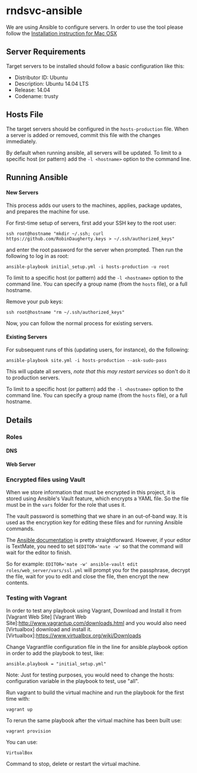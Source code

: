 # rndsvc-ansible

We are using Ansible to configure servers.
In order to use the tool please follow the [Installation instruction for Mac OSX]

[Installation instruction for Mac OSX]:http://docs.ansible.com/intro_installation.html#latest-releases-via-homebrew-mac-osx/

## Server Requirements

Target servers to be installed should follow a basic configuration like this:

 - Distributor ID: Ubuntu
 - Description: Ubuntu 14.04 LTS
 - Release: 14.04
 - Codename: trusty

## Hosts File

The target servers should be configured in the `hosts-production` file.
When a server is added or removed, commit this file with the changes immediately.

By default when running ansible, all servers will be updated.
To limit to a specific host (or pattern) add the `-l <hostname>` option to the command line.

## Running Ansible

#### New Servers

This process adds our users to the machines, applies, package updates, and prepares the machine for use.

For first-time setup of servers, first add your SSH key to the root user:

    ssh root@hostname "mkdir ~/.ssh; curl https://github.com/RobinDaugherty.keys > ~/.ssh/authorized_keys"

and enter the root password for the server when prompted. Then run the following to log in as root:

    ansible-playbook initial_setup.yml -i hosts-production -u root

To limit to a specific host (or pattern) add the `-l <hostname>` option to the command line.
You can specify a group name (from the `hosts` file), or a full hostname.

Remove your pub keys:

    ssh root@hostname "rm ~/.ssh/authorized_keys"

Now, you can follow the normal process for existing servers.

#### Existing Servers

For subsequent runs of this (updating users, for instance), do the following:

    ansible-playbook site.yml -i hosts-production --ask-sudo-pass

This will update all servers, *note that this may restart services* so don't do it to production servers.

To limit to a specific host (or pattern) add the `-l <hostname>` option to the command line.
You can specify a group name (from the `hosts` file), or a full hostname.

## Details

### Roles

#### DNS

#### Web Server

### Encrypted files using Vault

When we store information that must be encrypted in this project, it is stored using Ansible's Vault feature, which encrypts a YAML file. So the file must be in the `vars` folder for the role that uses it.

The vault password is something that we share in an out-of-band way. It is used as the encryption key for editing these files and for running Ansible commands.

The [Ansible documentation](http://docs.ansible.com/playbooks_vault.html#creating-encrypted-files) is pretty straightforward. However, if your editor is TextMate, you need to set `$EDITOR='mate -w'` so that the command will wait for the editor to finish.

So for example: `EDITOR='mate -w' ansible-vault edit roles/web_server/vars/ssl.yml` will prompt you for the passphrase, decrypt the file, wait for you to edit and close the file, then encrypt the new contents.

### Testing with Vagrant

In order to test any playbook using Vagrant, Download and Install it from [Vagrant Web Site]
[Vagrant Web Site]:http://www.vagrantup.com/downloads.html
and you would also need [Virtualbox] download and install it.
[Virtualbox]:https://www.virtualbox.org/wiki/Downloads

Change Vagrantfile configuration file in the line for ansible.playbook option in order to add the playbook to test, like:

    ansible.playbook = "initial_setup.yml"

Note: Just for testing purposes, you would need to change the hosts: configuration variable in the playbook to test, use "all".

Run vagrant to build the virtual machine and run the playbook for the first time with:

    vagrant up

To rerun the same playbook after the virtual machine has been built use:

    vagrant provision

You can use:

    VirtualBox

Command to stop, delete or restart the virtual machine.
